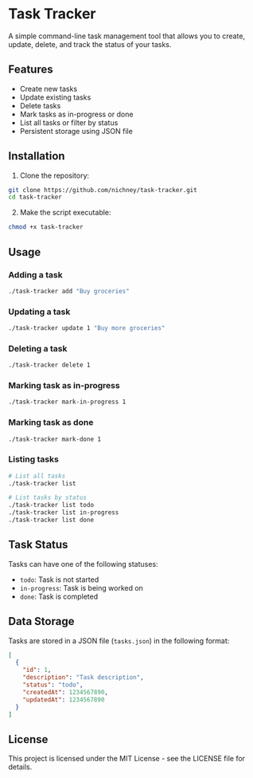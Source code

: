 # Task Tracker

A simple command-line task management tool that allows you to create, update, delete, and track the status of your tasks.

## Features

- Create new tasks
- Update existing tasks
- Delete tasks
- Mark tasks as in-progress or done
- List all tasks or filter by status
- Persistent storage using JSON file

## Installation

1. Clone the repository:
```bash
git clone https://github.com/nichney/task-tracker.git
cd task-tracker
```

2. Make the script executable:
```bash
chmod +x task-tracker
```

## Usage

### Adding a task
```bash
./task-tracker add "Buy groceries"
```

### Updating a task
```bash
./task-tracker update 1 "Buy more groceries"
```

### Deleting a task
```bash
./task-tracker delete 1
```

### Marking task as in-progress
```bash
./task-tracker mark-in-progress 1
```

### Marking task as done
```bash
./task-tracker mark-done 1
```

### Listing tasks
```bash
# List all tasks
./task-tracker list

# List tasks by status
./task-tracker list todo
./task-tracker list in-progress
./task-tracker list done
```

## Task Status

Tasks can have one of the following statuses:
- `todo`: Task is not started
- `in-progress`: Task is being worked on
- `done`: Task is completed

## Data Storage

Tasks are stored in a JSON file (`tasks.json`) in the following format:
```json
[
  {
    "id": 1,
    "description": "Task description",
    "status": "todo",
    "createdAt": 1234567890,
    "updatedAt": 1234567890
  }
]
```

## License

This project is licensed under the MIT License - see the LICENSE file for details. 